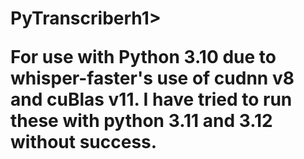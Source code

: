 <h1><stong>PyTranscriber</strong></stong>h1><br>

For use with Python 3.10 due to whisper-faster's use of cudnn v8 and cuBlas v11. I have tried to run these with python 3.11 and 3.12 without success.<br>


